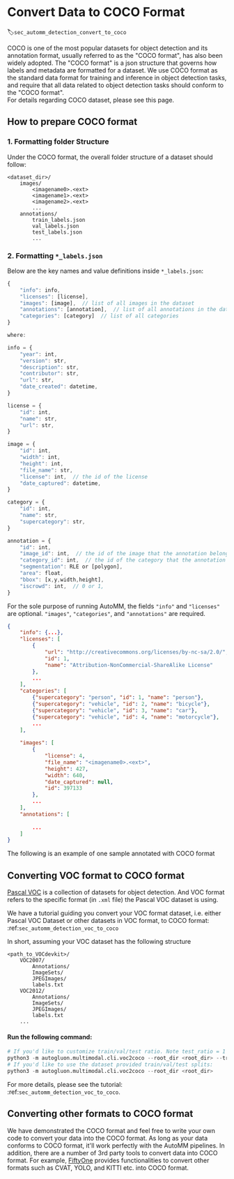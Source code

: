 # Convert Data to COCO Format

:label:`sec_automm_detection_convert_to_coco`

COCO is one of the most popular datasets for object detection
and its annotation format, usually referred to as the "COCO format", has also been widely adopted.
The "COCO format" is a json structure that governs how labels and metadata are formatted for a dataset.
We use COCO format as the standard data format for training and inference in object detection tasks, and 
require that all data related to object detection tasks should conform to the "COCO format".  
For details regarding COCO dataset, please see this page.

## How to prepare COCO format
### 1. Formatting folder Structure
Under the COCO format, the overall folder structure of a dataset should follow:
```
<dataset_dir>/
    images/
        <imagename0>.<ext>
        <imagename1>.<ext>
        <imagename2>.<ext>
        ...
    annotations/
        train_labels.json
        val_labels.json
        test_labels.json
        ...
```

### 2. Formatting ``*_labels.json``
Below are the key names and value definitions inside ``*_labels.json``:

```javascript
{
    "info": info,
    "licenses": [license], 
    "images": [image],  // list of all images in the dataset
    "annotations": [annotation],  // list of all annotations in the dataset
    "categories": [category]  // list of all categories
}

where:

info = {
    "year": int, 
    "version": str, 
    "description": str, 
    "contributor": str, 
    "url": str, 
    "date_created": datetime,
}

license = {
    "id": int, 
    "name": str, 
    "url": str,
}

image = {
    "id": int, 
    "width": int, 
    "height": int, 
    "file_name": str, 
    "license": int,  // the id of the license
    "date_captured": datetime,
}

category = {
    "id": int, 
    "name": str, 
    "supercategory": str,
}

annotation = {
    "id": int, 
    "image_id": int,  // the id of the image that the annotation belongs to
    "category_id": int,  // the id of the category that the annotation belongs to
    "segmentation": RLE or [polygon], 
    "area": float, 
    "bbox": [x,y,width,height], 
    "iscrowd": int,  // 0 or 1,
}
```
For the sole purpose of running AutoMM, the fields ``"info"`` and ``"licenses"`` are optional. 
``"images"``, ``"categories"``, and ``"annotations"`` are required.



```json
{
    "info": {...},
    "licenses": [
        {
            "url": "http://creativecommons.org/licenses/by-nc-sa/2.0/", 
            "id": 1, 
            "name": "Attribution-NonCommercial-ShareAlike License"
        },
        ...
    ],
    "categories": [
        {"supercategory": "person", "id": 1, "name": "person"},
        {"supercategory": "vehicle", "id": 2, "name": "bicycle"},
        {"supercategory": "vehicle", "id": 3, "name": "car"},
        {"supercategory": "vehicle", "id": 4, "name": "motorcycle"},
        ...
    ],
        
    "images": [
        {
            "license": 4, 
            "file_name": "<imagename0>.<ext>", 
            "height": 427, 
            "width": 640, 
            "date_captured": null, 
            "id": 397133
        },
        ...
    ],
    "annotations": [
        
        ...
    ]
}
```







The following is an example of one sample annotated with COCO format

## Converting VOC format to COCO format
[Pascal VOC](http://host.robots.ox.ac.uk/pascal/VOC/) is a collection of datasets for object detection. 
And VOC format refers to the specific format (in `.xml` file) the Pascal VOC dataset is using.

We have a tutorial guiding you convert your VOC format dataset, i.e. either Pascal VOC Dataset or other datasets in VOC format, to COCO format: :ref:`sec_automm_detection_voc_to_coco`

In short, assuming your VOC dataset has the following structure
```
<path_to_VOCdevkit>/
    VOC2007/
        Annotations/
        ImageSets/
        JPEGImages/
        labels.txt
    VOC2012/
        Annotations/
        ImageSets/
        JPEGImages/
        labels.txt
    ...
```

#### Run the following command:
```python
# If you'd like to customize train/val/test ratio. Note test_ratio = 1 - train_ratio - val_ratio.
python3 -m autogluon.multimodal.cli.voc2coco --root_dir <root_dir> --train_ratio <train_ratio> --val_ratio <val_ratio>  
# If you'd like to use the dataset provided train/val/test splits:
python3 -m autogluon.multimodal.cli.voc2coco --root_dir <root_dir>
```

For more details, please see the tutorial: :ref:`sec_automm_detection_voc_to_coco`.

## Converting other formats to COCO format
We have demonstrated the COCO format and feel free to write your own code to convert your data into the COCO format.
As long as your data conforms to COCO format, it'll work perfectly with the AutoMM pipelines.
In addition, there are a number of 3rd party tools to convert data into COCO format. 
For example, [FiftyOne](https://github.com/voxel51/fiftyone) provides functionalities to convert other formats such as CVAT, YOLO, 
and KITTI etc. into COCO format.